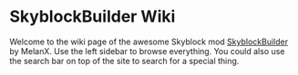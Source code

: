 # SkyblockBuilder Wiki

Welcome to the wiki page of the awesome Skyblock mod 
[SkyblockBuilder](https://www.curseforge.com/minecraft/mc-mods/skyblock-builder) by MelanX. Use the left sidebar to 
browse everything. You could also use the search bar on top of the site to search for a special thing.